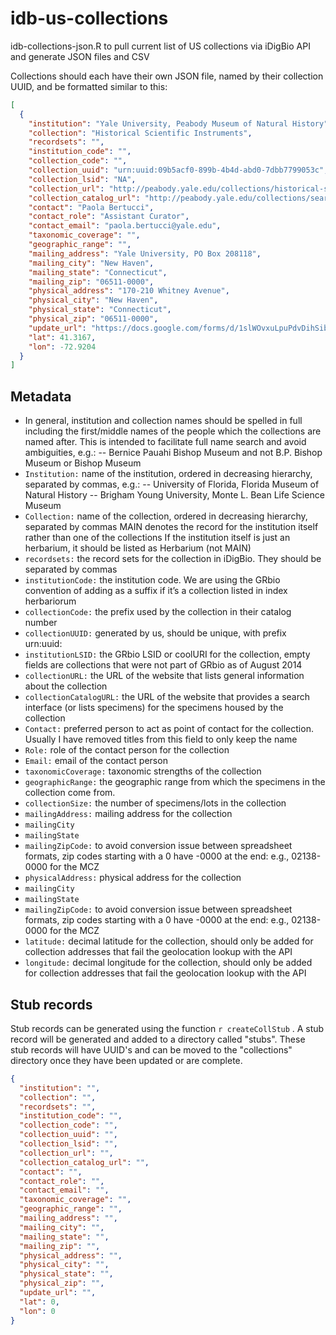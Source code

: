 # idb-us-collections

idb-collections-json.R to pull current list of US collections via iDigBio API and generate JSON files and CSV 


Collections should each have their own JSON file, named by their collection UUID, and be formatted similar to this:

```json
[
  {
    "institution": "Yale University, Peabody Museum of Natural History",
    "collection": "Historical Scientific Instruments",
    "recordsets": "",
    "institution_code": "",
    "collection_code": "",
    "collection_uuid": "urn:uuid:09b5acf0-899b-4b4d-abd0-7dbb7799053c",
    "collection_lsid": "NA",
    "collection_url": "http://peabody.yale.edu/collections/historical-scientific-instruments",
    "collection_catalog_url": "http://peabody.yale.edu/collections/search-collections?hsi",
    "contact": "Paola Bertucci",
    "contact_role": "Assistant Curator",
    "contact_email": "paola.bertucci@yale.edu",
    "taxonomic_coverage": "",
    "geographic_range": "",
    "mailing_address": "Yale University, PO Box 208118",
    "mailing_city": "New Haven",
    "mailing_state": "Connecticut",
    "mailing_zip": "06511-0000",
    "physical_address": "170-210 Whitney Avenue",
    "physical_city": "New Haven",
    "physical_state": "Connecticut",
    "physical_zip": "06511-0000",
    "update_url": "https://docs.google.com/forms/d/1slWOvxuLpuPdvDihSibLQq9BPsOqPzK8Hh93zCW3dRI/viewform?entry.823080433=the+collection+is+already+in+the+list&entry.764919322=urn:uuid:09b5acf0-899b-4b4d-abd0-7dbb7799053c&entry.326174790=Yale University, Peabody Museum of Natural History&entry.2031121141=Historical Scientific Instruments&entry.4068754=&entry.1582913154=&entry.1336841557=http://peabody.yale.edu/collections/historical-scientific-instruments&entry.103879345=http://peabody.yale.edu/collections/search-collections?hsi&entry.107456176=&entry.879476273=&entry.417603227=&entry.1321049572=Paola Bertucci&entry.1687847097=Assistant Curator&entry.1086198428=paola.bertucci@yale.edu&entry.246950189=Yale University, PO Box 208118&entry.1584255348=New Haven&entry.1966582743=Connecticut&entry.256217142=06511-0000&entry.447546773=170-210 Whitney Avenue&entry.1565624766=New Haven&entry.1920508789=Connecticut&entry.1022645685=06511-0000",
    "lat": 41.3167,
    "lon": -72.9204
  }
]
```



## Metadata

- In general, institution and collection names should be spelled in full including the first/middle names of the people which the collections are named after. This is intended to facilitate full name search and avoid ambiguities, e.g.:
-- Bernice Pauahi Bishop Museum and not B.P. Bishop Museum or Bishop Museum
- ```Institution:``` name of the institution, ordered in decreasing hierarchy, separated by commas, e.g.:
-- University of Florida, Florida Museum of Natural History
-- Brigham Young University, Monte L. Bean Life Science Museum
- ```Collection:``` name of the collection, ordered in decreasing hierarchy, separated by commas
MAIN denotes the record for the institution itself rather than one of the collections
If the institution itself is just an herbarium, it should be listed as Herbarium (not MAIN)
- ```recordsets:``` the record sets for the collection in iDigBio. They should be separated by commas
- ```institutionCode:``` the institution code. We are using the GRbio convention of adding <IH> as a suffix if it’s a collection listed in index herbariorum
- ```collectionCode:``` the prefix used by the collection in their catalog number
- ```collectionUUID:``` generated by us, should be unique, with prefix urn:uuid:
- ```institutionLSID:``` the GRbio LSID or coolURI for the collection, empty fields are collections that were not part of GRbio as of August 2014
- ```collectionURL:``` the URL of the website that lists general information about the collection
- ```collectionCatalogURL:``` the URL of the website that provides a search interface (or lists specimens) for the specimens housed by the collection
- ```Contact:``` preferred person to act as point of contact for the collection. Usually I have removed titles from this field to only keep the name
- ```Role:``` role of the contact person for the collection
- ```Email:``` email of the contact person
- ```taxonomicCoverage:``` taxonomic strengths of the collection
- ```geographicRange:``` the geographic range from which the specimens in the collection come from.
- ```collectionSize:``` the number of specimens/lots in the collection
- ```mailingAddress:``` mailing address for the collection
- ```mailingCity```
- ```mailingState```
- ```mailingZipCode:``` to avoid conversion issue between spreadsheet formats, zip codes starting with a 0 have -0000 at the end: e.g., 02138-0000 for the MCZ
- ```physicalAddress:``` physical address for the collection
- ```mailingCity```
- ```mailingState```
- ```mailingZipCode:``` to avoid conversion issue between spreadsheet formats, zip codes starting with a 0 have -0000 at the end: e.g., 02138-0000 for the MCZ
- ```latitude:``` decimal latitude for the collection, should only be added for collection addresses that fail the geolocation lookup with the API
- ```longitude:```  decimal longitude for the collection, should only be added for collection addresses that fail the geolocation lookup with the API


## Stub records

Stub records can be generated using the function ```r createCollStub``` . A stub record will be generated and added to a directory called "stubs". These stub records will have UUID's and can be moved to the "collections" directory once they have been updated or are complete.

```json
{
  "institution": "",
  "collection": "",
  "recordsets": "",
  "institution_code": "",
  "collection_code": "",
  "collection_uuid": "",
  "collection_lsid": "",
  "collection_url": "",
  "collection_catalog_url": "",
  "contact": "",
  "contact_role": "",
  "contact_email": "",
  "taxonomic_coverage": "",
  "geographic_range": "",
  "mailing_address": "",
  "mailing_city": "",
  "mailing_state": "",
  "mailing_zip": "",
  "physical_address": "",
  "physical_city": "",
  "physical_state": "",
  "physical_zip": "",
  "update_url": "",
  "lat": 0,
  "lon": 0
}
```